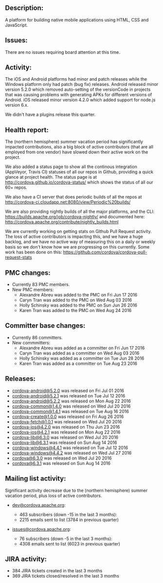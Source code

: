 
## Description: 
A platform for building native mobile applications using HTML, CSS and JavaScript.

## Issues: 
There are no issues requiring board attention at this time.

## Activity: 
 The iOS and Android platforms had minor and patch releases while the Windows platform only had patch (bug fix) releases. 
 Android released minor version 5.2.0 which removed auto-setting of the versionCode in projects that was causing problems with generating APKs for different versions of Android. iOS released minor version 4.2.0 which added support for node.js version 6.x.

We didn't have a plugins release this quarter.
   
## Health report: 

The (northern hemisphere) summer vacation period has significantly impacted contributions, also a big block of active contributors (that are all employed from one vendor) have slowed down their active work on the project.

We also added a status page to show all the continous integration (AppVeyor, Travis CI) statuses of all our repos in Github, providing a quick glance at project health. The status page is at http://cordova.github.io/cordova-status/ which shows the status of all our 60+ repos.

We also have a CI server that does periodic builds of all the repos at http://cordova-ci.cloudapp.net:8080/view/Periodic%20builds/

We are also providing nightly builds of all the major platforms, and the CLI: https://builds.apache.org/job/cordova-nightly/
and documented here: http://cordova.apache.org/contribute/nightly_builds.html

We are currently working on getting stats on Github Pull Request activity. The loss of active contributors is impacting this, and we have a huge backlog, and we have no active way of measuring this on a daily or weekly basis so we don't know how we are progressing on this currently. Some work has been done on this: https://github.com/cordova/cordova-pull-request-stats

## PMC changes: 
   
 - Currently 83 PMC members. 
 - New PMC members: 
    - Alexandre Abreu was added to the PMC on Fri Jun 17 2016 
    - Caryn Tran was added to the PMC on Wed Aug 03 2016 
    - Holly Schinsky was added to the PMC on Sun Jun 26 2016 
    - Karen Tran was added to the PMC on Wed Aug 24 2016 
   
## Committer base changes: 
   
 - Currently 86 committers. 
 - New commmitters: 
    - Alexandre Abreu was added as a committer on Fri Jun 17 2016 
    - Caryn Tran was added as a committer on Wed Aug 03 2016 
    - Holly Schinsky was added as a committer on Tue Jun 28 2016 
    - Karen Tran was added as a committer on Tue Aug 23 2016 
   
## Releases: 
   
 - cordova-android@5.2.0 was released on Fri Jul 01 2016 
 - cordova-android@5.2.1 was released on Tue Jul 12 2016 
 - cordova-android@5.2.2 was released on Mon Aug 22 2016 
 - cordova-common@1.4.0 was released on Wed Jul 20 2016 
 - cordova-common@1.4.1 was released on Tue Aug 16 2016 
 - cordova-create@1.0.0 was released on Fri Aug 26 2016 
 - cordova-fetch@1.0.1 was released on Wed Jul 20 2016 
 - cordova-ios@4.2.0 was released on Thu Jun 23 2016 
 - cordova-ios@4.2.1 was released on Mon Aug 22 2016 
 - cordova-lib@6.3.0 was released on Wed Jul 20 2016 
 - cordova-lib@6.3.1 was released on Sun Aug 14 2016 
 - cordova-windows@4.4.1 was released on Tue Jul 12 2016 
 - cordova-windows@4.4.2 was released on Wed Jul 27 2016 
 - cordova@6.3.0 was released on Wed Jul 20 2016 
 - cordova@6.3.1 was released on Sun Aug 14 2016 
   
## Mailing list activity: 
   
 Significant activity decrease due to the (northern hemisphere) summer vacation period, plus loss of active contributors.

 - dev@cordova.apache.org:  
    - 463 subscribers (down -15 in the last 3 months): 
    - 2215 emails sent to list (3784 in previous quarter) 
   
 - issues@cordova.apache.org:  
    - 76 subscribers (down -5 in the last 3 months): 
    - 4308 emails sent to list (6023 in previous quarter) 
   
   
## JIRA activity: 
   
 - 384 JIRA tickets created in the last 3 months 
 - 369 JIRA tickets closed/resolved in the last 3 months 
   
